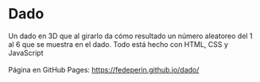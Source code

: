 # Dado
Un dado en 3D que al girarlo da cómo resultado un número aleatoreo del 1 al 6 que se muestra en el dado. Todo está hecho con HTML, CSS y JavaScript <br><br>
Página en GitHub Pages: https://fedeperin.github.io/dado/
